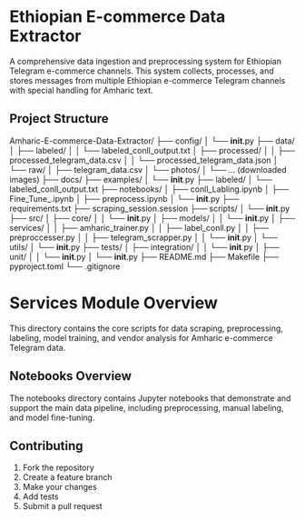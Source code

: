# Ethiopian E-commerce Data Extractor

A comprehensive data ingestion and preprocessing system for Ethiopian Telegram e-commerce channels. This system collects, processes, and stores messages from multiple Ethiopian e-commerce Telegram channels with special handling for Amharic text.
## Project Structure


Amharic-E-commerce-Data-Extractor/
├── config/
│   └── __init__.py
├── data/
│   ├── labeled/
│   │   └── labeled_conll_output.txt
│   ├── processed/
│   │   ├── processed_telegram_data.csv
│   │   └── processed_telegram_data.json
│   └── raw/
│       ├── telegram_data.csv
│       └── photos/
│           └── ... (downloaded images)
├── docs/
├── examples/
│   └── __init__.py
├── labeled/
│   └── labeled_conll_output.txt
├── notebooks/
│   ├── conll_Labling.ipynb
│   ├── Fine_Tune_.ipynb
│   ├── preprocess.ipynb
│   └── __init__.py
├── requirements.txt
├── scraping_session.session
├── scripts/
│   └── __init__.py
├── src/
│   ├── core/
│   │   └── __init__.py
│   ├── models/
│   │   └── __init__.py
│   ├── services/
│   │   ├── amharic_trainer.py
│   │   ├── label_conll.py
│   │   ├── preproccesser.py
│   │   ├── telegram_scrapper.py
│   │   └── __init__.py
│   └── utils/
│       └── __init__.py
├── tests/
│   ├── integration/
│   │   └── __init__.py
│   ├── unit/
│   │   └── __init__.py
│   └── __init__.py
├── README.md
├── Makefile
├── pyproject.toml
└── .gitignore

# Services Module Overview

This directory contains the core scripts for data scraping, preprocessing, labeling, model training, and vendor analysis for Amharic e-commerce Telegram data.

## Notebooks Overview

The notebooks directory contains Jupyter notebooks that demonstrate and support the main data pipeline, including preprocessing, manual labeling, and model fine-tuning.

## Contributing

1. Fork the repository
2. Create a feature branch
3. Make your changes
4. Add tests
5. Submit a pull request



